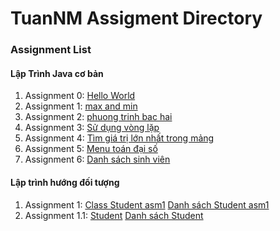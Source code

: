 # TuanNM Assigment Directory

### Assignment List

#### Lập Trình Java cơ bản
1. Assignment 0: [Hello World](https://github.com/FASTTRACKSE/FFSE1703.JavaCore/blob/master/Assignments/TuanNM/java_project/src/java_project/helloworld.java)
2. Assignment 1: [max and min](https://github.com/FASTTRACKSE/FFSE1703.JavaCore/blob/master/Assignments/TuanNM/assignment1/src/text1/maxmin.java)
3. Assignment 2: [phuong trinh bac hai](https://github.com/FASTTRACKSE/FFSE1703.JavaCore/blob/master/Assignments/TuanNM/assignment1/src/text1/phuongtinhbac2.java)
4. Assignment 3: [Sử dụng vòng lặp](https://github.com/FASTTRACKSE/FFSE1703.JavaCore/blob/master/Assignments/TuanNM/assignment2/src/assignment_day3/vonglap.java)
5. Assignment 4: [Tìm giá trị lớn nhất trong mảng](https://github.com/FASTTRACKSE/FFSE1703.JavaCore/blob/master/Assignments/TuanNM/assignment2/src/assignment_day3/solonnhattrongmang.java)
6. Assignment 5: [Menu toán đại số](https://github.com/FASTTRACKSE/FFSE1703.JavaCore/blob/master/Assignments/TuanNM/my_Menu/src/assignment3/dsSinhVien.java)
7. Assignment 6: [Danh sách sinh viên](https://github.com/FASTTRACKSE/FFSE1703.JavaCore/blob/master/Assignments/TuanNM/my_Menu/src/assignment3/dsSinhVien.java)
#### Lập trình hướng đối tượng
1. Assignment 1: [ Class Student asm1](https://github.com/FASTTRACKSE/FFSE1703.JavaCore/blob/master/Assignments/TuanNM/Student/src/Student_OOP/myStudent.java)
[Danh sách Student asm1](https://github.com/FASTTRACKSE/FFSE1703.JavaCore/blob/master/Assignments/TuanNM/Student/src/Student_OOP/nhapStudent.java)
2. Assignment 1.1: [Student](https://github.com/FASTTRACKSE/FFSE1703.JavaCore/blob/master/Assignments/TuanNM/Student_Asm2/src/Student2/myStudent.java)
[Danh sách Student](https://github.com/FASTTRACKSE/FFSE1703.JavaCore/blob/master/Assignments/TuanNM/Student_Asm2/src/Student2/importStudent.java)

